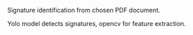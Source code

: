 Signature identification from chosen PDF document.

Yolo model detects signatures, opencv for feature extraction.
